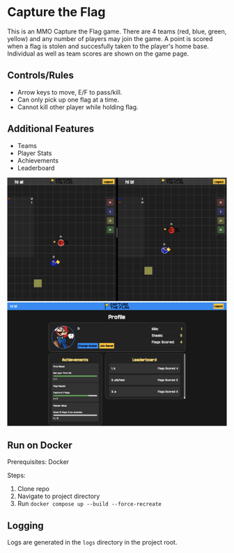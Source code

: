 # Capture the Flag
This is an MMO Capture the Flag game. There are 4 teams (red, blue, green, yellow) and any number of players may join the game. A point is scored when a flag is stolen and succesfully taken to the player's home base. Individual as well as team scores are shown on the game page.

## Controls/Rules
- Arrow keys to move, E/F to pass/kill.
- Can only pick up one flag at a time.
- Cannot kill other player while holding flag.

## Additional Features
- Teams
- Player Stats
- Achievements
- Leaderboard

![gameplay](./gameplay.png)
![profile](./profile.png)

## Run on Docker
Prerequisites: Docker

Steps:
1. Clone repo
2. Navigate to project directory
3. Run `docker compose up --build --force-recreate`

## Logging
Logs are generated in the `logs` directory in the project root. 
